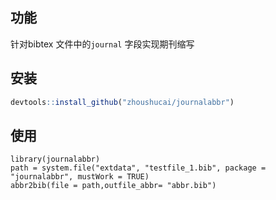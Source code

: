 ## 功能

针对bibtex 文件中的`journal` 字段实现期刊缩写

## 安装

```R
devtools::install_github("zhoushucai/journalabbr")
```

## 使用

```{r}
library(journalabbr)
path = system.file("extdata", "testfile_1.bib", package = "journalabbr", mustWork = TRUE)
abbr2bib(file = path,outfile_abbr= "abbr.bib")

```

